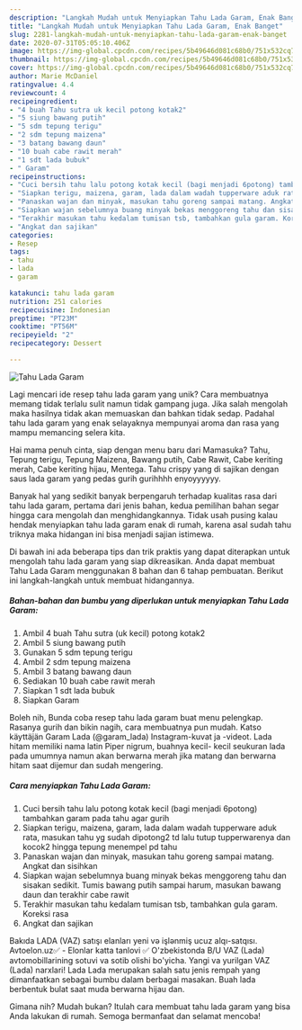 ```yaml
---
description: "Langkah Mudah untuk Menyiapkan Tahu Lada Garam, Enak Banget"
title: "Langkah Mudah untuk Menyiapkan Tahu Lada Garam, Enak Banget"
slug: 2281-langkah-mudah-untuk-menyiapkan-tahu-lada-garam-enak-banget
date: 2020-07-31T05:05:10.406Z
image: https://img-global.cpcdn.com/recipes/5b49646d081c68b0/751x532cq70/tahu-lada-garam-foto-resep-utama.jpg
thumbnail: https://img-global.cpcdn.com/recipes/5b49646d081c68b0/751x532cq70/tahu-lada-garam-foto-resep-utama.jpg
cover: https://img-global.cpcdn.com/recipes/5b49646d081c68b0/751x532cq70/tahu-lada-garam-foto-resep-utama.jpg
author: Marie McDaniel
ratingvalue: 4.4
reviewcount: 4
recipeingredient:
- "4 buah Tahu sutra uk kecil potong kotak2"
- "5 siung bawang putih"
- "5 sdm tepung terigu"
- "2 sdm tepung maizena"
- "3 batang bawang daun"
- "10 buah cabe rawit merah"
- "1 sdt lada bubuk"
- " Garam"
recipeinstructions:
- "Cuci bersih tahu lalu potong kotak kecil (bagi menjadi 6potong) tambahkan garam pada tahu agar gurih"
- "Siapkan terigu, maizena, garam, lada dalam wadah tupperware aduk rata, masukan tahu yg sudah dipotong2 td lalu tutup tupperwarenya dan kocok2 hingga tepung menempel pd tahu"
- "Panaskan wajan dan minyak, masukan tahu goreng sampai matang. Angkat dan sisihkan"
- "Siapkan wajan sebelumnya buang minyak bekas menggoreng tahu dan sisakan sedikit. Tumis bawang putih sampai harum, masukan bawang daun dan terakhir cabe rawit"
- "Terakhir masukan tahu kedalam tumisan tsb, tambahkan gula garam. Koreksi rasa"
- "Angkat dan sajikan"
categories:
- Resep
tags:
- tahu
- lada
- garam

katakunci: tahu lada garam 
nutrition: 251 calories
recipecuisine: Indonesian
preptime: "PT23M"
cooktime: "PT56M"
recipeyield: "2"
recipecategory: Dessert

---
```



![Tahu Lada Garam](https://img-global.cpcdn.com/recipes/5b49646d081c68b0/751x532cq70/tahu-lada-garam-foto-resep-utama.jpg)

Lagi mencari ide resep tahu lada garam yang unik? Cara membuatnya memang tidak terlalu sulit namun tidak gampang juga. Jika salah mengolah maka hasilnya tidak akan memuaskan dan bahkan tidak sedap. Padahal tahu lada garam yang enak selayaknya mempunyai aroma dan rasa yang mampu memancing selera kita.

Hai mama penuh cinta, siap dengan menu baru dari Mamasuka? Tahu, Tepung terigu, Tepung Maizena, Bawang putih, Cabe Rawit, Cabe keriting merah, Cabe keriting hijau, Mentega. Tahu crispy yang di sajikan dengan saus lada garam yang pedas gurih gurihhhh enyoyyyyyy.

Banyak hal yang sedikit banyak berpengaruh terhadap kualitas rasa dari tahu lada garam, pertama dari jenis bahan, kedua pemilihan bahan segar hingga cara mengolah dan menghidangkannya. Tidak usah pusing kalau hendak menyiapkan tahu lada garam enak di rumah, karena asal sudah tahu triknya maka hidangan ini bisa menjadi sajian istimewa.


Di bawah ini ada beberapa tips dan trik praktis yang dapat diterapkan untuk mengolah tahu lada garam yang siap dikreasikan. Anda dapat membuat Tahu Lada Garam menggunakan 8 bahan dan 6 tahap pembuatan. Berikut ini langkah-langkah untuk membuat hidangannya.

<!--inarticleads1-->

##### Bahan-bahan dan bumbu yang diperlukan untuk menyiapkan Tahu Lada Garam:

1. Ambil 4 buah Tahu sutra (uk kecil) potong kotak2
1. Ambil 5 siung bawang putih
1. Gunakan 5 sdm tepung terigu
1. Ambil 2 sdm tepung maizena
1. Ambil 3 batang bawang daun
1. Sediakan 10 buah cabe rawit merah
1. Siapkan 1 sdt lada bubuk
1. Siapkan  Garam


Boleh nih, Bunda coba resep tahu lada garam buat menu pelengkap. Rasanya gurih dan bikin nagih, cara membuatnya pun mudah. Katso käyttäjän Garam Lada (@garam_lada) Instagram-kuvat ja -videot. Lada hitam memiliki nama latin Piper nigrum, buahnya kecil- kecil seukuran lada pada umumnya namun akan berwarna merah jika matang dan berwarna hitam saat dijemur dan sudah mengering. 

<!--inarticleads2-->

##### Cara menyiapkan Tahu Lada Garam:

1. Cuci bersih tahu lalu potong kotak kecil (bagi menjadi 6potong) tambahkan garam pada tahu agar gurih
1. Siapkan terigu, maizena, garam, lada dalam wadah tupperware aduk rata, masukan tahu yg sudah dipotong2 td lalu tutup tupperwarenya dan kocok2 hingga tepung menempel pd tahu
1. Panaskan wajan dan minyak, masukan tahu goreng sampai matang. Angkat dan sisihkan
1. Siapkan wajan sebelumnya buang minyak bekas menggoreng tahu dan sisakan sedikit. Tumis bawang putih sampai harum, masukan bawang daun dan terakhir cabe rawit
1. Terakhir masukan tahu kedalam tumisan tsb, tambahkan gula garam. Koreksi rasa
1. Angkat dan sajikan


Bakıda LADA (VAZ) satışı elanları yeni və işlənmiş ucuz alqı-satqısı. Avtoelon.uz✅ - Elonlar katta tanlovi ✅ O&#39;zbekistonda B/U VAZ (Lada) avtomobillarining sotuvi va sotib olishi bo&#39;yicha. Yangi va yurilgan VAZ (Lada) narxlari! Lada Lada merupakan salah satu jenis rempah yang dimanfaatkan sebagai bumbu dalam berbagai masakan. Buah lada berbentuk bulat saat muda berwarna hijau dan. 

Gimana nih? Mudah bukan? Itulah cara membuat tahu lada garam yang bisa Anda lakukan di rumah. Semoga bermanfaat dan selamat mencoba!
